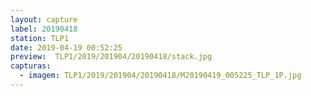 ```yaml
---
layout: capture
label: 20190418
station: TLP1
date: 2019-04-19 00:52:25
preview:  TLP1/2019/201904/20190418/stack.jpg
capturas:
  - imagem: TLP1/2019/201904/20190418/M20190419_005225_TLP_1P.jpg
---
```

